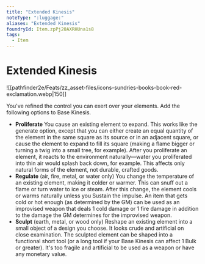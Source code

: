 ```yaml
---
title: "Extended Kinesis"
noteType: ":luggage:"
aliases: "Extended Kinesis"
foundryId: Item.zpPj20AXRHUna1s8
tags:
  - Item
---
```


# Extended Kinesis
![[pathfinder2e/Feats/zz_asset-files/icons-sundries-books-book-red-exclamation.webp|150]]

You've refined the control you can exert over your elements. Add the following options to Base Kinesis.

*   **Proliferate** You cause an existing element to expand. This works like the generate option, except that you can either create an equal quantity of the element in the same square as its source or in an adjacent square, or cause the element to expand to fill its square (making a flame bigger or turning a twig into a small tree, for example). After you proliferate an element, it reacts to the environment naturally—water you proliferated into thin air would splash back down, for example. This affects only natural forms of the element, not durable, crafted goods.
*   **Regulate** (air, fire, metal, or water only) You change the temperature of an existing element, making it colder or warmer. This can snuff out a flame or turn water to ice or steam. After this change, the element cools or warms naturally unless you Sustain the impulse. An item that gets cold or hot enough (as determined by the GM) can be used as an improvised weapon that deals 1 cold damage or 1 fire damage in addition to the damage the GM determines for the improvised weapon.
*   **Sculpt** (earth, metal, or wood only) Reshape an existing element into a small object of a design you choose. It looks crude and artificial on close examination. The sculpted element can be shaped into a functional short tool (or a long tool if your Base Kinesis can affect 1 Bulk or greater). It's too fragile and artificial to be used as a weapon or have any monetary value.
